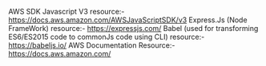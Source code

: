 AWS SDK Javascript V3 resource:- https://docs.aws.amazon.com/AWSJavaScriptSDK/v3
Express.Js (Node FrameWork) resource:- https://expressjs.com/
Babel (used for transforming ES6/ES2015 code to commonJs code using CLI) resource:- https://babeljs.io/
AWS Documentation Resource:- https://docs.aws.amazon.com/
